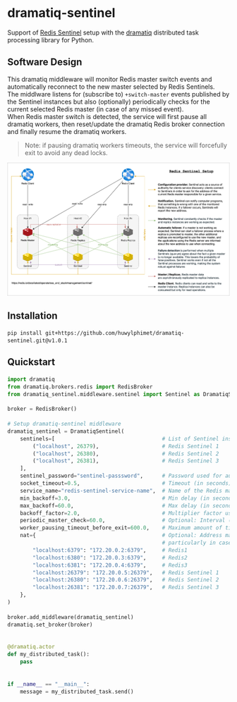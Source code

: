 # dramatiq-sentinel

Support of [Redis Sentinel](https://redis.io/docs/latest/operate/oss_and_stack/management/sentinel/) setup with the [dramatiq](https://dramatiq.io/) distributed task processing library for Python.  

## Software Design
This dramatiq middleware will monitor Redis master switch events and automatically reconnect to the new master selected by Redis Sentinels.  
The middlware listens for (subscribe to) `+switch-master` events published by the Sentinel instances but also (optionally) periodically checks for the current selected Redis master (in case of any missed event).  
When Redis master switch is detected, the service will first pause all dramatiq workers, then reset/update the dramatiq Redis broker connection and finally resume the dramatiq workers.  
> Note: if pausing dramatiq workers timeouts, the service will forcefully exit to avoid any dead locks.

![diagram](redis_cluster.drawio.svg)

## Installation

`pip install git+https://github.com/huwylphimet/dramatiq-sentinel.git@v1.0.1`

## Quickstart

```python
import dramatiq
from dramatiq.brokers.redis import RedisBroker
from dramatiq_sentinel.middleware.sentinel import Sentinel as DramatiqSentinel

broker = RedisBroker()

# Setup dramatiq-sentinel middleware
dramatiq_sentinel = DramatiqSentinel(
    sentinels=[                                  # List of Sentinel instances to connect to.
        ("localhost", 26379),                    # Redis Sentinel 1
        ("localhost", 26380),                    # Redis Sentinel 2
        ("localhost", 26381),                    # Redis Sentinel 3
    ],
    sentinel_password="sentinel-passsword",      # Password used for authentication with the Sentinel servers
    socket_timeout=0.5,                          # Timeout (in seconds) for socket operations (like connecting or reading from the server), default 0.5 seconds
    service_name="redis-sentinel-service-name",  # Name of the Redis master service that the Sentinel cluster is monitoring (default "redis")
    min_backoff=3.0,                             # Min delay (in seconds) before restarting Redis Sentinel events listener on connection error (default 3.0 seconds)
    max_backoff=60.0,                            # Max delay (in seconds) before restarting Redis Sentinel events listener on connection error (default 60.0 seconds)
    backoff_factor=2.0,                          # Multiplier factor used to increase the backoff time after each failed attempt to connect to the Redis Sentinel server (default 2.0 seconds)
    periodic_master_check=60.0,                  # Optional: Interval (in seconds) at which the system periodically (additionally to listeners) checks the master status of the Redis cluster using Redis Sentinel (default None = disabled)
    worker_pausing_timeout_before_exit=600.0,    # Maximum amount of time (in seconds) that the service will wait for all Dramatiq workers to pause during a Redis master switch event before forcefully exiting (deault 10 minutes)
    nat={                                        # Optional: Address mapping for Redis and Sentinel instances when the service and the Redis components are running on different networks,
                                                 # particularly in cases where Network Address Translation (NAT) is involved (e.g. localhost + Docker containers)
        "localhost:6379": "172.20.0.2:6379",     # Redis1
        "localhost:6380": "172.20.0.3:6379",     # Redis2
        "localhost:6381": "172.20.0.4:6379",     # Redis3
        "localhost:26379": "172.20.0.5:26379",   # Redis Sentinel 1
        "localhost:26380": "172.20.0.6:26379",   # Redis Sentinel 2
        "localhost:26381": "172.20.0.7:26379",   # Redis Sentinel 3
    },
)

broker.add_middleware(dramatiq_sentinel)
dramatiq.set_broker(broker)


@dramatiq.actor
def my_distributed_task():
    pass


if __name__ == "__main__":
    message = my_distributed_task.send()

```
